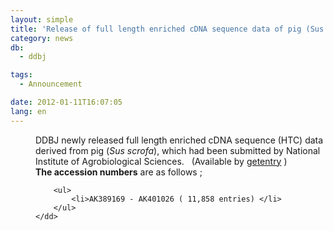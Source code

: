 ```yaml
---
layout: simple
title: 'Release of full length enriched cDNA sequence data of pig (Sus scrofa)'
category: news
db:
  - ddbj

tags:
  - Announcement

date: 2012-01-11T16:07:05
lang: en
---
```


<html>

<dl>
    <dd>DDBJ newly released full length enriched cDNA sequence (HTC) data derived from pig (<i>Sus scrofa</i>), which had been submitted by National Institute of Agrobiological Sciences.   (Available by <a href="http://getentry.ddbj.nig.ac.jp/top-j.html" target="_blank">getentry</a> )<br><b>The accession numbers</b> are as follows ;<br>

        <ul>
            <li>AK389169 - AK401026 ( 11,858 entries) </li>
        </ul>
    </dd>
</dl>
</html>
